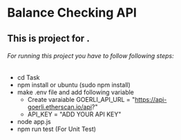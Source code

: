 # Balance Checking API
## This is project for .

###### For running this project you have to follow following steps:
 - cd Task
 - npm install or ubuntu (sudo npm install)
 - make .env file and add following variable
    - Create varaiable GOERLI_API_URL  = "https://api-goerli.etherscan.io/api?" 
    - API_KEY = "ADD YOUR API KEY"
 - node app.js
 - npm run test (For Unit Test)

